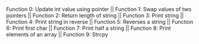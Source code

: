 Function 0: Update int value using pointer ||
Function 1: Swap values of two pointers ||
Function 2: Return length of string ||
Function 3: Print string ||
Function 4: Print string in reverse ||
Function 5: Reverses a string ||
Function 6: Print first char ||
Function 7: Print half a string ||
Function 8: Print elements of an array ||
Function 9: Strcpy